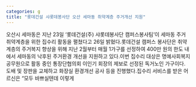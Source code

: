 ```yaml
---
categories: g
title: "롯데건설 샤롯데봉사단 오산 세마동 취약계층 주거개선 지원"
---
```

오산시 세마동은 지난 23일 ‘롯데건설(주) 샤롯데봉사단 캠퍼스봉사팀’이 세마동 주거 취약계층을 위한 집수리 활동을 펼쳤다고 26일 밝혔다.롯데건설 캠퍼스 봉사단은 취약계층의 주거복지 향상을 위해 지난 2월부터 매월 1가구를 선정하여 400만 원의 한도 내에서 세마동의 낙후된 주거환경 개선을 지원하고 있다.이번 집수리 대상은 명예사회복지공무원으로 활동 중인 통장단협의회 이인기 회장의 제보로 선정된 독거노인 가구이다. 도배 및 장판을 교체하고 화장실 환경개선 공사 등을 진행했다.집수리 서비스를 받은 어르신은 “모두 바쁘실텐데 이렇게
